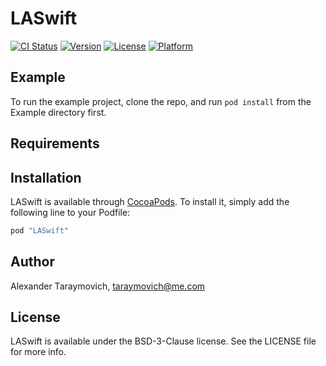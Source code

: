 # LASwift

[![CI Status](http://img.shields.io/travis/alexandertar/LASwift.svg?style=flat)](https://travis-ci.org/alexandertar/LASwift)
[![Version](https://img.shields.io/cocoapods/v/LASwift.svg?style=flat)](http://cocoapods.org/pods/LASwift)
[![License](https://img.shields.io/cocoapods/l/LASwift.svg?style=flat)](http://cocoapods.org/pods/LASwift)
[![Platform](https://img.shields.io/cocoapods/p/LASwift.svg?style=flat)](http://cocoapods.org/pods/LASwift)

## Example

To run the example project, clone the repo, and run `pod install` from the Example directory first.

## Requirements

## Installation

LASwift is available through [CocoaPods](http://cocoapods.org). To install
it, simply add the following line to your Podfile:

```ruby
pod "LASwift"
```

## Author

Alexander Taraymovich, taraymovich@me.com

## License

LASwift is available under the BSD-3-Clause license. See the LICENSE file for more info.
